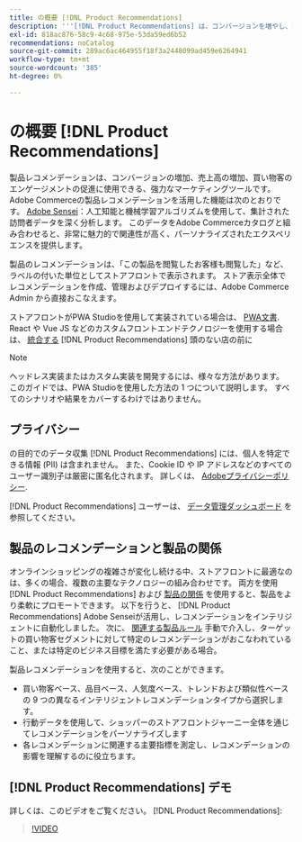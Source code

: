```yaml
---
title: の概要 [!DNL Product Recommendations]
description: '''[!DNL Product Recommendations] は、コンバージョンを増やし、売上高を増やし、買い物客のエンゲージメントを促進するために使用できる、強力なマーケティングツールです。」'
exl-id: 818ac876-58c9-4c68-975e-53da59ed6b52
recommendations: noCatalog
source-git-commit: 289ac6ac464955f18f3a2448099ad459e6264941
workflow-type: tm+mt
source-wordcount: '385'
ht-degree: 0%

---
```


# の概要 [!DNL Product Recommendations]

製品レコメンデーションは、コンバージョンの増加、売上高の増加、買い物客のエンゲージメントの促進に使用できる、強力なマーケティングツールです。 Adobe Commerceの製品レコメンデーションを活用した機能は次のとおりです。 [Adobe Sensei](https://www.adobe.com/sensei.html)：人工知能と機械学習アルゴリズムを使用して、集計された訪問者データを深く分析します。 このデータをAdobe Commerceカタログと組み合わせると、非常に魅力的で関連性が高く、パーソナライズされたエクスペリエンスを提供します。

製品のレコメンデーションは、「この製品を閲覧したお客様も閲覧した」など、ラベルの付いた単位としてストアフロントで表示されます。 ストア表示全体でレコメンデーションを作成、管理およびデプロイするには、Adobe Commerce Admin から直接おこなえます。

ストアフロントがPWA Studioを使用して実装されている場合は、 [PWA文書](https://developer.adobe.com/commerce/pwa-studio/integrations/product-recommendations/). React や Vue JS などのカスタムフロントエンドテクノロジーを使用する場合は、 [統合する](headless.md) [!DNL Product Recommendations] 頭のない店の前に

>[!NOTE]
>
>ヘッドレス実装またはカスタム実装を開発するには、様々な方法があります。 このガイドでは、PWA Studioを使用した方法の 1 つについて説明します。 すべてのシナリオや結果をカバーするわけではありません。

## プライバシー

の目的でのデータ収集 [!DNL Product Recommendations] には、個人を特定できる情報 (PII) は含まれません。 また、Cookie ID や IP アドレスなどのすべてのユーザー識別子は厳密に匿名化されます。 詳しくは、 [Adobeプライバシーポリシー](https://www.adobe.com/privacy/policy.html).

[!DNL Product Recommendations] ユーザーは、 [データ管理ダッシュボード](https://experienceleague.adobe.com/docs/commerce-admin/systems/data-transfer/data-dashboard.html) を参照してください。

## 製品のレコメンデーションと製品の関係

オンラインショッピングの複雑さが変化し続ける中、ストアフロントに最適なのは、多くの場合、複数の主要なテクノロジーの組み合わせです。 両方を使用 [!DNL Product Recommendations] および [製品の関係](https://experienceleague.adobe.com/docs/commerce-admin/marketing/promotions/product-relationships/product-relationships.html) を使用すると、製品をより柔軟にプロモートできます。 以下を行うと、 [!DNL Product Recommendations] Adobe Senseiが活用し、レコメンデーションをインテリジェントに自動化しました。 次に、 [関連する製品ルール](https://experienceleague.adobe.com/docs/commerce-admin/marketing/promotions/product-relationships/product-related-rules.html) 手動で介入し、ターゲットの買い物客セグメントに対して特定のレコメンデーションがおこなわれていること、または特定のビジネス目標を満たす必要がある場合。

製品レコメンデーションを使用すると、次のことができます。

- 買い物客ベース、品目ベース、人気度ベース、トレンドおよび類似性ベースの 9 つの異なるインテリジェントレコメンデーションタイプから選択します。
- 行動データを使用して、ショッパーのストアフロントジャーニー全体を通じてレコメンデーションをパーソナライズします
- 各レコメンデーションに関連する主要指標を測定し、レコメンデーションの影響を理解するのに役立ちます。

## [!DNL Product Recommendations] デモ

詳しくは、このビデオをご覧ください。 [!DNL Product Recommendations]:

>[!VIDEO](https://video.tv.adobe.com/v/343991?quality=12)
